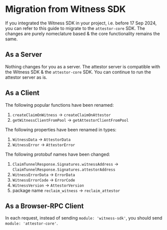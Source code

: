 # Migration from Witness SDK

If you integrated the Witness SDK in your project, i.e. before 17 Sep 2024, you can refer to this guide to migrate to the `attestor-core` SDK. The changes are purely nomeclature based & the core functionality remains the same.

## As a Server

Nothing changes for you as a server. The attestor server is compatible with the Witness SDK & the `attestor-core` SDK. You can continue to run the attestor server as is.

## As a Client

The following popular functions have been renamed:
1. `createClaimOnWitness` -> `createClaimOnAttestor`
2. `getWitnessClientFromPool` -> `getAttestorClientFromPool`

The following properties have been renamed in types:
1. `WitnessData` -> `AttestorData`
2. `WitnessError` -> `AttestorError`

The following protobuf names have been changed:
1. `ClaimTunnelResponse.Signatures.witnessAddress` -> `ClaimTunnelResponse.Signatures.attestorAddress`
2. `WitnessErrorData` -> `ErrorData`
3. `WitnessErrorCode` -> `ErrorCode`
4. `WitnessVersion` -> `AttestorVersion`
5. package name `reclaim_witness` -> `reclaim_attestor`

## As a Browser-RPC Client

In each request, instead of sending `module: 'witness-sdk'`, you should send `module: 'attestor-core'`.